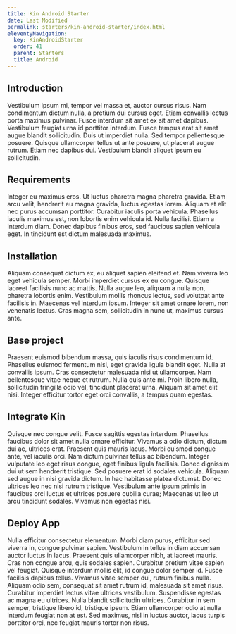 ```yaml
---
title: Kin Android Starter
date: Last Modified
permalink: starters/kin-android-starter/index.html
eleventyNavigation:
  key: KinAndroidStarter
  order: 41
  parent: Starters
  title: Android
---
```


## Introduction

Vestibulum ipsum mi, tempor vel massa et, auctor cursus risus. Nam condimentum dictum nulla, a pretium dui cursus eget. Etiam convallis lectus porta maximus pulvinar. Fusce interdum sit amet ex sit amet dapibus. Vestibulum feugiat urna id porttitor interdum. Fusce tempus erat sit amet augue blandit sollicitudin. Duis ut imperdiet nulla. Sed tempor pellentesque posuere. Quisque ullamcorper tellus ut ante posuere, ut placerat augue rutrum. Etiam nec dapibus dui. Vestibulum blandit aliquet ipsum eu sollicitudin.

## Requirements

Integer eu maximus eros. Ut luctus pharetra magna pharetra gravida. Etiam arcu velit, hendrerit eu magna gravida, luctus egestas lorem. Aliquam et elit nec purus accumsan porttitor. Curabitur iaculis porta vehicula. Phasellus iaculis maximus est, non lobortis enim vehicula id. Nulla facilisi. Etiam a interdum diam. Donec dapibus finibus eros, sed faucibus sapien vehicula eget. In tincidunt est dictum malesuada maximus.

## Installation

Aliquam consequat dictum ex, eu aliquet sapien eleifend et. Nam viverra leo eget vehicula semper. Morbi imperdiet cursus ex eu congue. Quisque laoreet facilisis nunc ac mattis. Nulla augue leo, aliquam a nulla non, pharetra lobortis enim. Vestibulum mollis rhoncus lectus, sed volutpat ante facilisis in. Maecenas vel interdum ipsum. Integer sit amet ornare lorem, non venenatis lectus. Cras magna sem, sollicitudin in nunc ut, maximus cursus ante.

## Base project

Praesent euismod bibendum massa, quis iaculis risus condimentum id. Phasellus euismod fermentum nisl, eget gravida ligula blandit eget. Nulla at convallis ipsum. Cras consectetur malesuada nisi ut ullamcorper. Nam pellentesque vitae neque et rutrum. Nulla quis ante mi. Proin libero nulla, sollicitudin fringilla odio vel, tincidunt placerat urna. Aliquam sit amet elit nisi. Integer efficitur tortor eget orci convallis, a tempus quam egestas.

## Integrate Kin

Quisque nec congue velit. Fusce sagittis egestas interdum. Phasellus faucibus dolor sit amet nulla ornare efficitur. Vivamus a odio dictum, dictum dui ac, ultrices erat. Praesent quis mauris lacus. Morbi euismod congue ante, vel iaculis orci. Nam dictum pulvinar tellus ac bibendum. Integer vulputate leo eget risus congue, eget finibus ligula facilisis. Donec dignissim dui ut sem hendrerit tristique. Sed posuere erat id sodales vehicula. Aliquam sed augue in nisi gravida dictum. In hac habitasse platea dictumst. Donec ultrices leo nec nisi rutrum tristique. Vestibulum ante ipsum primis in faucibus orci luctus et ultrices posuere cubilia curae; Maecenas ut leo ut arcu tincidunt sodales. Vivamus non egestas nisi.

## Deploy App

Nulla efficitur consectetur elementum. Morbi diam purus, efficitur sed viverra in, congue pulvinar sapien. Vestibulum in tellus in diam accumsan auctor luctus in lacus. Praesent quis ullamcorper nibh, at laoreet mauris. Cras non congue arcu, quis sodales sapien. Curabitur pretium vitae sapien vel feugiat. Quisque interdum mollis elit, id congue dolor semper id. Fusce facilisis dapibus tellus. Vivamus vitae semper dui, rutrum finibus nulla. Aliquam odio sem, consequat sit amet rutrum id, malesuada sit amet risus. Curabitur imperdiet lectus vitae ultrices vestibulum. Suspendisse egestas ac magna eu ultrices. Nulla blandit sollicitudin ultrices. Curabitur in sem semper, tristique libero id, tristique ipsum. Etiam ullamcorper odio at nulla interdum feugiat non at est. Sed maximus, nisl in luctus auctor, lacus turpis porttitor orci, nec feugiat mauris tortor non risus.
